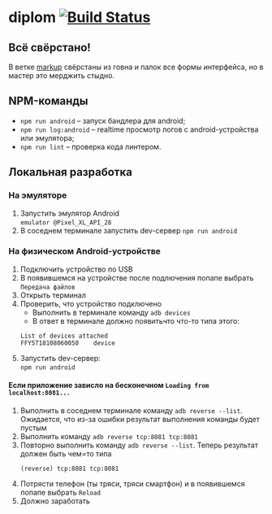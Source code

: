 # diplom [![Build Status](https://travis-ci.com/figulechka/diplom.svg?branch=master)](https://travis-ci.com/figulechka/diplom)

## Всё свёрстано!
В ветке [markup](https://github.com/figulechka/diplom/tree/markup) свёрстаны из говна и палок все формы интерфейса, но в мастер это мерджить стыдно.

## NPM-команды
* `npm run android` &ndash; запуск бандлера для android;
* `npm run log:android` &ndash; realtime просмотр логов с android-устройства или эмулятора;
* `npm run lint` &ndash; проверка кода линтером.

## Локальная разработка
### На эмуляторе
1. Запустить эмулятор Android  
    `emulator @Pixel_XL_API_28`
2. В соседнем терминале запустить dev-сервер
    `npm run android`
### На физическом Android-устройстве
1. Подключить устройство по USB
2. В появившемся на устройстве после подлючения попапе выбрать `Передача файлов`
3. Открыть терминал
4. Проверить, что устройство подключено
    * Выполнить в терминале команду `adb devices`
    * В ответ в терминале должно появитьчто что-то типа этого: 
    ```
    List of devices attached
    FFY5T18108060050	device
    ```
5. Запустить dev-сервер:  
    `npm run android`

#### Если приложение зависло на бесконечном `Loading from localhost:8081...`
1. Выполнить в соседнем терминале команду `adb reverse --list`.
    Ожидается, что из-за ошибки результат выполнения команды будет пустым
2. Выполнить команду `adb reverse tcp:8081 tcp:8081`
3. Повторно выполнить команду `adb reverse --list`. Теперь результат должен быть чем=то типа
    ```
    (reverse) tcp:8081 tcp:8081
    ```
4. Потрясти телефон (ты тряси, тряси смартфон) и в появившемся попапе выбрать `Reload`
5. Должно заработать
